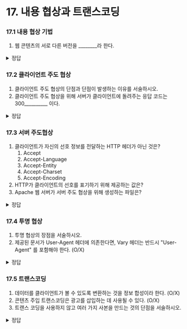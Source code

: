# 17. 내용 협상과 트랜스코딩

### 17.1 내용 협상 기법

1. 웹 콘텐츠의 서로 다른 버전을 ________라 한다. 
<details><summary>정답</summary>


1. 배리언트
</details>

### 17.2 클라이언트 주도 협상

1. 클라이언트 주도 협상의 단점과 단점이 발생하는 이유를 서술하시오. 
2. 클라이언트 주도 협상을 위해 서버가 클라이언트에 돌려주는 응답 코드는 300__________ 이다. 

<details><summary>정답</summary>
1. 두번의 요청을 해야하기 때문에 요청 시간이 증가하고, 여러개의 URL을 요구한다.  
2. Multiple Choices


</details>

### 17.3 서버 주도협상

1. 클라이언트가 자신의 선호 정보를 전달하는 HTTP 헤더가 아닌 것은?
    1. Accept
    2. Accept-Language
    3. Accept-Entity
    4. Accept-Charset
    5. Accept-Encoding
2. HTTP가 클라이언트의 선호를 표기하기 위해 제공하는 값은?
3. Apache 웹 서버가 서버 주도 협상을 위해 생성하는 파일은?
<details><summary>정답</summary>

1. 3
2. 품질값 또는 Qualirt Value 또는 Q값
3. type-map 파일
</details>

### 17.4 투명 협상

1. 투명 협상의 장점을 서술하시오.
2. 제공된 문서가 User-Agent 헤더에 의존한다면, Vary 헤더는 반드시 "User-Agent" 를 포함해야 한다. (O/X)
<details><summary>정답</summary>

1. 클라이언트와 메세지 교환을 최소화 하고, 서버 주도 협상으로 인한 부하를 서버에서 제가한다.
2. O / 그것이 Vary 헤더의 이유
</details>

### 17.5 트랜스코딩

1. 데이터를 클라이언트가 볼 수 있도록 변환하는 것을 정보 합성이라 한다. (O/X)
2. 콘텐츠 주입 트랜스코딩은 광고를 삽입하는 데 사용될 수 있다. (O/X)
3. 트랜스 코딩을 사용하지 않고 여러 가지 사본을 만드는 것의 단점을 서술하시오.
<details><summary>정답</summary>
    1. O
    2. O
    3. 대기 시간 증가로 인한 비용을 초래할 수 있다. 
</details>